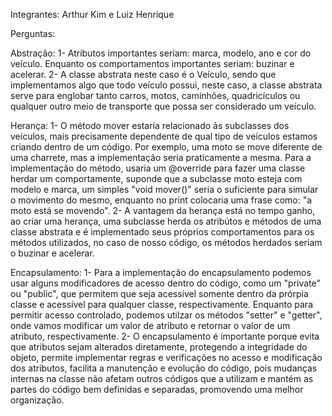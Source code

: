 Integrantes: Arthur Kim e Luiz Henrique

Perguntas:

Abstração:
1- Atributos importantes seriam: marca, modelo, ano e cor do veículo. Enquanto os comportamentos importantes seriam: buzinar e acelerar.
2- A classe abstrata neste caso é o Veículo, sendo que implementamos algo que todo veículo possui, neste caso, a classe abstrata serve para englobar tanto carros, motos, caminhões, quadricículos ou qualquer outro meio de transporte que possa ser considerado um veículo.

Herança:
1- O método mover estaria relacionado às subclasses dos veículos, mais precisamente dependente de qual tipo de veículos estamos criando dentro de um código. Por exemplo, uma moto se move diferente de uma charrete, mas a implementação seria praticamente a mesma. Para a implementação do método, usaria um @override para fazer uma classe herdar um comportamente, suponde que a subclasse moto esteja com  modelo e marca, um simples "void mover()" seria o suficiente para simular o movimento do mesmo, enquanto no print colocaria uma frase como: "a moto está se movendo".
2- A vantagem da herança está no tempo ganho, ao criar uma herança, uma subclasse herda os atribútos e métodos de uma classe abstrata e é implementado seus próprios comportamentos para os métodos utilizados, no caso de nosso código, os métodos herdados seriam o buzinar e acelerar.

Encapsulamento:
1- Para a implementação do encapsulamento podemos usar alguns modificadores de acesso dentro do código, como um "private" ou "public", que permitem que seja acessível somente dentro da prórpia classe e acessível para qualquer classe, respectivamente. Enquanto para permitir acesso controlado, podemos utilzar os métodos "setter" e "getter", onde vamos modificar um valor de atributo e retornar o valor de um atributo, respectivamente.
2- O encapsulamento é importante porque evita que atributos sejam alterados diretamente, protegendo a integridade do objeto, permite implementar regras e verificações no acesso e modificação dos atributos, facilita a manutenção e evolução do código, pois mudanças internas na classe não afetam outros códigos que a utilizam e mantém as partes do código bem definidas e separadas, promovendo uma melhor organização.
